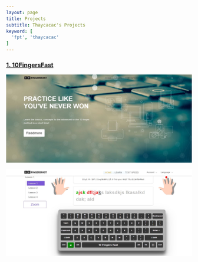```yaml
---
layout: page
title: Projects
subtitle: Thaycacac's Projects
keyword: [
  'fpt', 'thaycacac'
]
---
```


### [1. 10FingersFast](https://fingersfast.herokuapp.com/)

![10 Fingers Fast](/assets/img/projects/0.JPG)

![10 Fingers Fast](/assets/img/projects/1.JPG)
